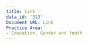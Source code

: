 ```yaml
---
title: Link
data_id: '313'
Document URL: Link
Practice Area:
- Education, Gender and Youth
---
```


